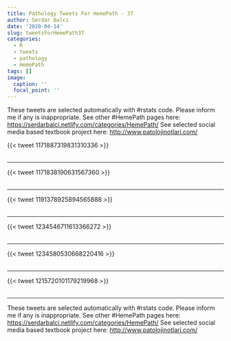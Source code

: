 ```yaml
---
title: Pathology Tweets For HemePath - 37
author: Serdar Balci
date: '2020-04-14'
slug: tweetsForHemePath37
categories:
  - R
  - tweets
  - pathology
  - HemePath
tags: []
image:
  caption: ''
  focal_point: ''
---
```



These tweets are selected automatically with #rstats code. Please inform me if any is inappropriate.
See other #HemePath pages here: https://serdarbalci.netlify.com/categories/HemePath/ 
See selected social media based textbook project here: http://www.patolojinotlari.com/

{{< tweet 1171887319831310336 >}}
<br>
<br>
<hr>
{{< tweet 1171838190631567360 >}}
<br>
<br>
<hr>
{{< tweet 1191378925894565888 >}}
<br>
<br>
<hr>
{{< tweet 1234546711613366272 >}}
<br>
<br>
<hr>
{{< tweet 1234580530668220416 >}}
<br>
<br>
<hr>
{{< tweet 1215720101179219968 >}}
<br>
<br>
<hr>


These tweets are selected automatically with #rstats code. Please inform me if any is inappropriate.
See other #HemePath pages here: https://serdarbalci.netlify.com/categories/HemePath/ 
See selected social media based textbook project here: http://www.patolojinotlari.com/

